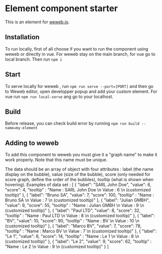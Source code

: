 # Element component starter

This is an element for [weweb.io](https://www.weweb.io/).

## Installation

To run locally, first of all choose if you want to run the component using weweb or directly in vue.
For weweb stay on the main branch, for vue go to local branch.
Then run `npm i`

## Start

To serve locally for weweb , run `npm run serve --port=[PORT]` and then go to Weweb editor, open developper popup and add your custom element. For vue run `npm run local-serve` ang go to your localhost.

## Build

Before release, you can check build error by running `npm run build --name=my-element`

## Adding to weweb

To add this component to weweb you must give it a "graph name" to make it work properly. Note that this name must be unique.

The data should be an array of object with four attributes : label (the name display on the bubble), value (size of the bubble), score (only needed for score graph, define the order of the bubbles), tooltip (what is shown when hovering). Examples of data set :
  [
  {
  "label": "SARL John Doe",
  "value": 6,
  "score": 4,
  "tooltip" : "Name : SARL John Doe \n Value : 6 \n (customized tooltip)"
  },
  {
  "label": "Bruno SA",
  "value": 7,
  "score": 100,
  "tooltip" : "Name : Bruno SA \n Value : 7 \n (customized tooltip)"
  },
  {
  "label": "Julian GMBH",
  "value": 9,
  "score": 55,
  "tooltip" : "Name : Julian GMBH \n Value : 9 \n (customized tooltip)"
  },
  {
  "label": "Paul LTD",
  "value": 8,
  "score": 32,
  "tooltip" : "Name : Paul LTD \n Value : 8 \n (customized tooltip)"
  },
  {
  "label": "BV",
  "value": 10,
  "score": 90,
  "tooltip" : "Name : BV \n Value : 10 \n (customized tooltip)"
  },
  {
  "label": "Marco BV",
  "value": 7,
  "score": 78,
  "tooltip" : "Name : Marco BV \n Value : 7 \n (customized tooltip)"
  },
  {
  "label": "Le 1",
  "value": 8,
  "score": 14,
  "tooltip" : "Name : Le 1 \n Value : 8 \n (customized tooltip)"
  },
  {
  "label": "Le 2",
  "value": 9,
  "score": 62,
  "tooltip" : "Name : Le 2 \n Value : 9 \n (customized tooltip)"
  }
  ]
